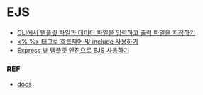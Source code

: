 # EJS

* [CLI에서 템플릿 파일과 데이터 파일을 입력하고 출력 파일을 지정하기](./cli_template_output.md)
* [&lt;% %&gt; 태그로 흐름제어 및 include 사용하기](./Scriptlet_tag_control_flow.md)
* [Express 뷰 템플릿 엔진으로 EJS 사용하기](./express_template.md)

### REF
* [docs](https://ejs.co/#docs)
